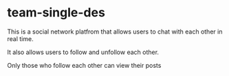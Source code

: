 # team-single-des
This is a social network platfrom that allows users to chat with each other in real time.

It also allows users to follow and unfollow each other.

Only those who follow each other can view their posts
